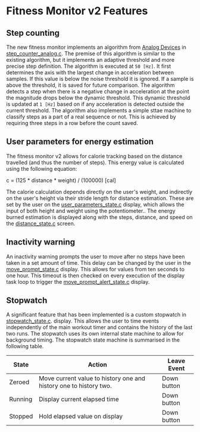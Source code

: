 # Fitness Monitor v2 Features

## Step counting
The new fitness monitor implements an algorithm from [Analog Devices](https://www.analog.com/en/resources/analog-dialogue/articles/pedometer-design-3-axis-digital-acceler.html) in [step_counter_analog.c](../target/src/step_counter_analog.c). The premise of this algorithm is similar to the existing algorithm, but it implements an adaptive threshold and more precise step definition. The algorithm is executed at `50 [Hz]`. It first determines the axis with the largest change in acceleration between samples. If this value is below the noise threshold it is ignored. If a sample is above the threshold, it is saved for future comparison. The algorithm detects a step when there is a negative change in acceleration at the point the magnitude drops below the dynamic threshold. This dynamic threshold is updated at `1 [Hz]` based on if any acceleration is detected outside the current threshold. The algorithm also implements a simple sttae machine to classify steps as a part of a real sequence or not. This is achieved by requiring three steps in a row before the count saved.

## User parameters for energy estimation

The fitness monitor v2 allows for calorie tracking based on the distance travelled (and
thus the number of steps). This energy value is calculated using the
following equation:

c = (125 * distance * weight) / (100000) [cal]

The calorie calculation depends directly on the user's weight, and indirectly on the user's height via their stride length for distance estimation. These are set by the user on the [user_parameters_state.c](../target/src/display_states/user_parameters_state.c) display, which allows the input of both height and weight using the potentiometer.. The energy burned estimation is displayed along with the steps, distance, and speed on the [distance_state.c](../target/src/device_states/distance_state.c) screen.

## Inactivity warning

An inactivity warning prompts the user to move after no steps have
been taken in a set amount of time. This delay can be changed
by the user in the [move_prompt_state.c](../target/src/device_states/move_prompt_state.c) 
display. This allows for values from ten seconds to one hour. This timeout is then checked
on every execution of the display task loop to trigger the [move_prompt_alert_state.c](../target/src/device_states/move_prompt_alert_state.c) display.

## Stopwatch

A significant feature that has been implemented is a custom stopwatch in 
[stopwatch_state.c](../target/src/display_states/stopwatch_state.c).
display. This allows the user to time events independently of the main workout 
timer and contains the history of the last two runs. The stopwatch uses its 
own internal state machine to allow for background timing. The stopwatch state 
machine is summarised in the following table.

| State | Action | Leave Event |
| - | - | - |
| Zeroed | Move current value to history one and history one to history two. | Down button |
| Running | Display current elapsed time | Down button  |
| Stopped | Hold elapsed value on display | Down button |